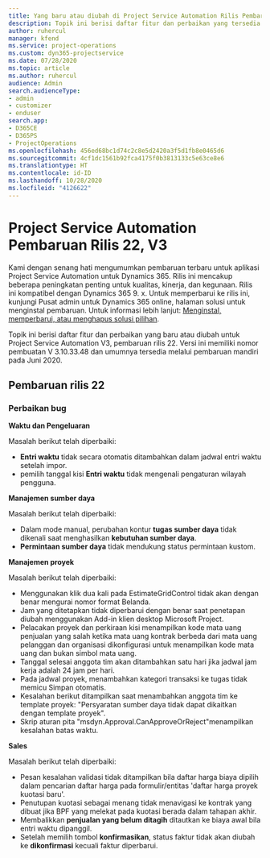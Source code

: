 ```yaml
---
title: Yang baru atau diubah di Project Service Automation Rilis Pembaruan 22, V3
description: Topik ini berisi daftar fitur dan perbaikan yang tersedia di Project Service Automation V3, pembaruan rilis 22, V3.
author: ruhercul
manager: kfend
ms.service: project-operations
ms.custom: dyn365-projectservice
ms.date: 07/28/2020
ms.topic: article
ms.author: ruhercul
audience: Admin
search.audienceType:
- admin
- customizer
- enduser
search.app:
- D365CE
- D365PS
- ProjectOperations
ms.openlocfilehash: 456ed68bc1d74c2c8e5d2420a3f5d1fb8e0465d6
ms.sourcegitcommit: 4cf1dc1561b92fca4175f0b3813133c5e63ce8e6
ms.translationtype: HT
ms.contentlocale: id-ID
ms.lasthandoff: 10/28/2020
ms.locfileid: "4126622"
---
```

# <a name="project-service-automation-update-release-22-v3"></a>Project Service Automation Pembaruan Rilis 22, V3

Kami dengan senang hati mengumumkan pembaruan terbaru untuk aplikasi Project Service Automation untuk Dynamics 365. Rilis ini mencakup beberapa peningkatan penting untuk kualitas, kinerja, dan kegunaan. Rilis ini kompatibel dengan Dynamics 365 9. x. Untuk memperbarui ke rilis ini, kunjungi Pusat admin untuk Dynamics 365 online, halaman solusi untuk menginstal pembaruan. Untuk informasi lebih lanjut: [Menginstal, memperbarui, atau menghapus solusi pilihan](https://docs.microsoft.com/power-platform/admin/install-remove-preferred-solution).

Topik ini berisi daftar fitur dan perbaikan yang baru atau diubah untuk Project Service Automation V3, pembaruan rilis 22. Versi ini memiliki nomor pembuatan V 3.10.33.48 dan umumnya tersedia melalui pembaruan mandiri pada Juni 2020.

## <a name="update-release-22"></a>Pembaruan rilis 22

### <a name="bug-fixes"></a>Perbaikan bug



**Waktu dan Pengeluaran**

Masalah berikut telah diperbaiki:

- **Entri waktu** tidak secara otomatis ditambahkan dalam jadwal entri waktu setelah impor.
- pemilih tanggal kisi **Entri waktu** tidak mengenali pengaturan wilayah pengguna.

**Manajemen sumber daya**

Masalah berikut telah diperbaiki:

- Dalam mode manual, perubahan kontur **tugas sumber daya** tidak dikenali saat menghasilkan **kebutuhan sumber daya**.
- **Permintaan sumber daya** tidak mendukung status permintaan kustom.

**Manajemen proyek**

Masalah berikut telah diperbaiki:

- Menggunakan klik dua kali pada EstimateGridControl tidak akan dengan benar mengurai nomor format Belanda.
- Jam yang ditetapkan tidak diperbarui dengan benar saat penetapan diubah menggunakan Add-in klien desktop Microsoft Project.
- Pelacakan proyek dan perkiraan kisi menampilkan kode mata uang penjualan yang salah ketika mata uang kontrak berbeda dari mata uang pelanggan dan organisasi dikonfigurasi untuk menampilkan kode mata uang dan bukan simbol mata uang.
- Tanggal selesai anggota tim akan ditambahkan satu hari jika jadwal jam kerja adalah 24 jam per hari.
- Pada jadwal proyek, menambahkan kategori transaksi ke tugas tidak memicu Simpan otomatis.
- Kesalahan berikut ditampilkan saat menambahkan anggota tim ke template proyek: "Persyaratan sumber daya tidak dapat dikaitkan dengan template proyek". 
- Skrip aturan pita "msdyn.Approval.CanApproveOrReject"menampilkan kesalahan batas waktu.

**Sales**

Masalah berikut telah diperbaiki:

- Pesan kesalahan validasi tidak ditampilkan bila daftar harga biaya dipilih dalam pencarian daftar harga pada formulir/entitas 'daftar harga proyek kuotasi baru'.
- Penutupan kuotasi sebagai menang tidak menavigasi ke kontrak yang dibuat jika BPF yang melekat pada kuotasi berada dalam tahapan akhir.
- Membalikkan **penjualan yang belum ditagih** ditautkan ke biaya awal bila entri waktu dipanggil.
- Setelah memilih tombol **konfirmasikan**, status faktur tidak akan diubah ke **dikonfirmasi** kecuali faktur diperbarui.
